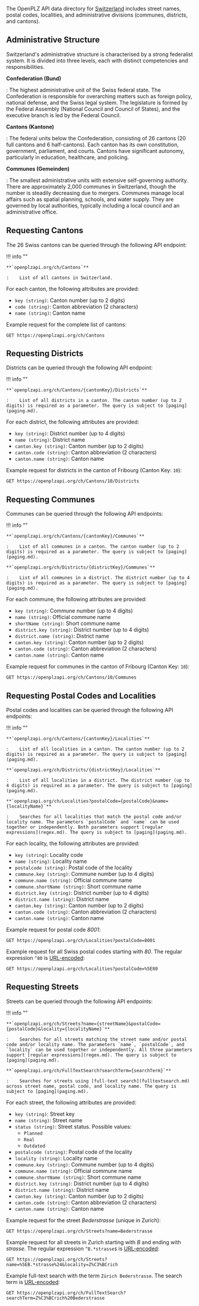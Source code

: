 The OpenPLZ API data directory for [Switzerland](https://en.wikipedia.org/wiki/Switzerland) includes street names, postal codes, localities, and administrative divisions (communes, districts, and cantons).

## Administrative Structure

Switzerland's administrative structure is characterised by a strong federalist system. It is divided into three levels, each with distinct competencies and responsibilities.

**Confederation (Bund)**

:   The highest administrative unit of the Swiss federal state. The Confederation is responsible for overarching matters such as foreign policy, national defense, and the Swiss legal system. The legislature is formed by the Federal Assembly (National Council and Council of States), and the executive branch is led by the Federal Council.

**Cantons (Kantone)**

:   The federal units below the Confederation, consisting of 26 cantons (20 full cantons and 6 half-cantons). Each canton has its own constitution, government, parliament, and courts. Cantons have significant autonomy, particularly in education, healthcare, and policing.

**Communes (Gemeinden)**

:   The smallest administrative units with extensive self-governing authority. There are approximately 2,000 communes in Switzerland, though the number is steadily decreasing due to mergers. Communes manage local affairs such as spatial planning, schools, and water supply. They are governed by local authorities, typically including a local council and an administrative office.

## Requesting Cantons

The 26 Swiss cantons can be queried through the following API endpoint:

!!! info ""
    
    **`openplzapi.org/ch/Cantons`**
    
    :    List of all cantons in Switzerland.

For each canton, the following attributes are provided:

+ `key (string)`: Canton number (up to 2 digits)
+ `code (string)`: Canton abbreviation (2 characters)
+ `name (string)`: Canton name

Example request for the complete list of cantons:

``` 
GET https://openplzapi.org/ch/Cantons
```

## Requesting Districts

Districts can be queried through the following API endpoint:

!!! info ""

    **`openplzapi.org/ch/Cantons/{cantonKey}/Districts`**

    :    List of all districts in a canton. The canton number (up to 2 digits) is required as a parameter. The query is subject to [paging](paging.md).

For each district, the following attributes are provided:

+ `key (string)`: District number (up to 4 digits)
+ `name (string)`: District name
+ `canton.key (string)`: Canton number (up to 2 digits)
+ `canton.code (string)`: Canton abbreviation (2 characters)
+ `canton.name (string)`: Canton name

Example request for districts in the canton of Fribourg (Canton Key: `10`):

```
GET https://openplzapi.org/ch/Cantons/10/Districts
```

## Requesting Communes

Communes can be queried through the following API endpoints:

!!! info ""

    **`openplzapi.org/ch/Cantons/{cantonKey}/Communes`**

    :    List of all communes in a canton. The canton number (up to 2 digits) is required as a parameter. The query is subject to [paging](paging.md).

    **`openplzapi.org/ch/Districts/{districtKey}/Communes`**

    :    List of all communes in a district. The district number (up to 4 digits) is required as a parameter. The query is subject to [paging](paging.md).

For each commune, the following attributes are provided:

+ `key (string)`: Commune number (up to 4 digits)
+ `name (string)`: Official commune name
+ `shortName (string)`: Short commune name
+ `district.key (string)`: District number (up to 4 digits)
+ `district.name (string)`: District name
+ `canton.key (string)`: Canton number (up to 2 digits)
+ `canton.code (string)`: Canton abbreviation (2 characters)
+ `canton.name (string)`: Canton name

Example request for communes in the canton of Fribourg (Canton Key: `10`):

```
GET https://openplzapi.org/ch/Cantons/10/Communes
```

## Requesting Postal Codes and Localities

Postal codes and localities can be queried through the following API endpoints:

!!! info ""

    **`openplzapi.org/ch/Cantons/{cantonKey}/Localities`**

    :    List of all localities in a canton. The canton number (up to 2 digits) is required as a parameter. The query is subject to [paging](paging.md).

    **`openplzapi.org/ch/Districts/{districtKey}/Localities`**

    :    List of all localities in a district. The district number (up to 4 digits) is required as a parameter. The query is subject to [paging](paging.md).

    **`openplzapi.org/ch/Localities?postalCode={postalCode}&name={localityName}`**

    :    Searches for all localities that match the postal code and/or locality name. The parameters `postalCode` and `name` can be used together or independently. Both parameters support [regular expressions](regex.md). The query is subject to [paging](paging.md).

For each locality, the following attributes are provided:

+ `key (string)`: Locality code
+ `name (string)`: Locality name
+ `postalcode (string)`: Postal code of the locality
+ `commune.key (string)`: Commune number (up to 4 digits)
+ `commune.name (string)`: Official commune name
+ `commune.shortName (string)`: Short commune name
+ `district.key (string)`: District number (up to 4 digits)
+ `district.name (string)`: District name
+ `canton.key (string)`: Canton number (up to 2 digits)
+ `canton.code (string)`: Canton abbreviation (2 characters)
+ `canton.name (string)`: Canton name

Example request for postal code *8001*:

```
GET https://openplzapi.org/ch/Localities?postalCode=8001
```

Example request for all Swiss postal codes starting with *80*. The regular expression `^80` is [URL-encoded](url-encoding.md):

```
GET https://openplzapi.org/ch/Localities?postalCode=%5E80
```

## Requesting Streets

Streets can be queried through the following API endpoints:

!!! info ""

    **`openplzapi.org/ch/Streets?name={streetName}&postalCode={postalCode}&locality={localityName}`**

    :    Searches for all streets matching the street name and/or postal code and/or locality name. The parameters `name`, `postalCode`, and `locality` can be used together or independently. All three parameters support [regular expressions](regex.md). The query is subject to [paging](paging.md).

    **`openplzapi.org/ch/FullTextSearch?searchTerm={searchTerm}`**

    :    Searches for streets using [full-text search](fulltextsearch.md) across street name, postal code, and locality name. The query is subject to [paging](paging.md).

For each street, the following attributes are provided:

+ `key (string)`: Street key
+ `name (string)`: Street name
+ `status (string)`: Street status. Possible values:
    + `Planned`
    + `Real`
    + `Outdated`
+ `postalcode (string)`: Postal code of the locality
+ `locality (string)`: Locality name
+ `commune.key (string)`: Commune number (up to 4 digits)
+ `commune.name (string)`: Official commune name
+ `commune.shortName (string)`: Short commune name
+ `district.key (string)`: District number (up to 4 digits)
+ `district.name (string)`: District name
+ `canton.key (string)`: Canton number (up to 2 digits)
+ `canton.code (string)`: Canton abbreviation (2 characters)
+ `canton.name (string)`: Canton name

Example request for the street *Bederstrasse* (unique in Zurich):

```
GET https://openplzapi.org/ch/Streets?name=Bederstrasse
```

Example request for all streets in Zurich starting with *B* and ending with *strasse*. The regular expression `^B.*strasse$` is [URL-encoded](url-encoding.md):


```
GET https://openplzapi.org/ch/Streets?name=%5EB.*strasse%24&locality=Z%C3%BCrich
```

Example full-text search with the term `Zürich Bederstrasse`. The search term is [URL-encoded](url-encoding.md):

```
GET https://openplzapi.org/ch/FullTextSearch?searchTerm=Z%C3%BCrich%20Bederstrasse
```